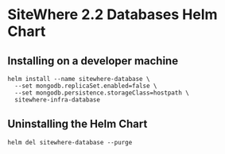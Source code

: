 # SiteWhere 2.2 Databases Helm Chart

## Installing on a developer machine

```console
helm install --name sitewhere-database \
  --set mongodb.replicaSet.enabled=false \
  --set mongodb.persistence.storageClass=hostpath \
  sitewhere-infra-database
```

## Uninstalling the Helm Chart

```console
helm del sitewhere-database --purge
```